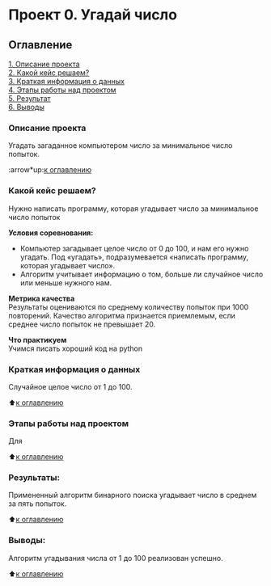 # Проект 0. Угадай число

## Оглавление

[1. Описание проекта](../project_0/README.md#Описание-проекта)  
[2. Какой кейс решаем?](../project_0/README.md#Какой-кейс-решаем)  
[3. Краткая информация о данных](../project_0/README.md#Краткая-информация-о-данных)  
[4. Этапы работы над проектом](../project_0/README.md#Этапы-работы-над-проектом)  
[5. Результат](../project_0/README.md#Результат)  
[6. Выводы](../project_0/README.md#Выводы)

### Описание проекта

Угадать загаданное компьютером число за минимальное число попыток.

:arrow*up:[к оглавлению](*)

### Какой кейс решаем?

Нужно написать программу, которая угадывает число за минимальное число попыток

**Условия соревнования:**

- Компьютер загадывает целое число от 0 до 100, и нам его нужно угадать. Под «угадать», подразумевается «написать программу, которая угадывает число».
- Алгоритм учитывает информацию о том, больше ли случайное число или меньше нужного нам.

**Метрика качества**  
Результаты оцениваются по среднему количеству попыток при 1000 повторений. Качество алгоритма признается приемлемым, если среднее число попыток не превышает 20.

**Что практикуем**  
Учимся писать хороший код на python

### Краткая информация о данных

Случайное целое число от 1 до 100.

:arrow_up:[к оглавлению](../project_0/README.md#Оглавление)

### Этапы работы над проектом

Для

:arrow_up:[к оглавлению](../project_0/README.md#Оглавление)

### Результаты:

Примененный алгоритм бинарного поиска угадывает число в среднем за пять попыток.

:arrow_up:[к оглавлению](../project_0/README.md#Оглавление)

### Выводы:

Алгоритм угадывания числа от 1 до 100 реализован успешно.

:arrow_up:[к оглавлению](../project_0/README.md#Оглавление)
